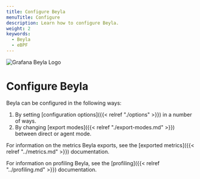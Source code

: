 ```yaml
---
title: Configure Beyla
menuTitle: Configure
description: Learn how to configure Beyla.
weight: 2
keywords:
  - Beyla
  - eBPF
---
```


![Grafana Beyla Logo](https://grafana.com/media/docs/grafana-cloud/beyla/beyla-logo-2.png)

# Configure Beyla

Beyla can be configured in the following ways:

1. By setting [configuration options]({{< relref "./options" >}}) in a number of ways.
2. By changing [export modes]({{< relref "./export-modes.md" >}}) between direct or agent mode.

For information on the metrics Beyla exports, see the [exported metrics]({{< relref "../metrics.md" >}}) documentation.

For information on profiling Beyla, see the [profiling]({{< relref "../profiling.md" >}}) documentation.
